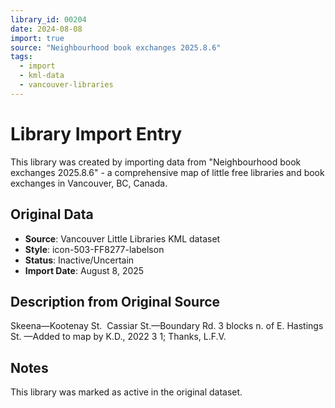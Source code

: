 ```yaml
---
library_id: 00204
date: 2024-08-08
import: true
source: "Neighbourhood book exchanges 2025.8.6"
tags:
  - import
  - kml-data
  - vancouver-libraries
---
```


# Library Import Entry

This library was created by importing data from "Neighbourhood book exchanges 2025.8.6" - a comprehensive map of little free libraries and book exchanges in Vancouver, BC, Canada.

## Original Data

- **Source**: Vancouver Little Libraries KML dataset
- **Style**: icon-503-FF8277-labelson
- **Status**: Inactive/Uncertain
- **Import Date**: August 8, 2025

## Description from Original Source

Skeena—Kootenay St.  
Cassiar St.—Boundary Rd.
3 blocks n. of E. Hastings St.
—Added to map by K.D., 2022 3 1; Thanks, L.F.V. 



## Notes

This library was marked as active in the original dataset.
